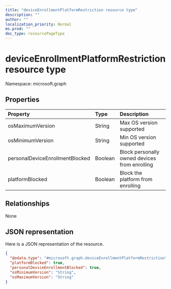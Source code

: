 ```yaml
---
title: "deviceEnrollmentPlatformRestriction resource type"
description: ""
author: ""
localization_priority: Normal
ms.prod: ""
doc_type: resourcePageType
---
```


# deviceEnrollmentPlatformRestriction resource type


Namespace: microsoft.graph



## Properties
|Property|Type|Description|
|:---|:---|:---|
|osMaximumVersion|String|Max OS version supported|
|osMinimumVersion|String|Min OS version supported|
|personalDeviceEnrollmentBlocked|Boolean|Block personally owned devices from enrolling|
|platformBlocked|Boolean|Block the platform from enrolling|

## Relationships
None

## JSON representation
Here is a JSON representation of the resource.
<!-- {
  "blockType": "resource",
  "@odata.type": "microsoft.graph.deviceEnrollmentPlatformRestriction"
}
-->
``` json
{
  "@odata.type": "#microsoft.graph.deviceEnrollmentPlatformRestriction",
  "platformBlocked": true,
  "personalDeviceEnrollmentBlocked": true,
  "osMinimumVersion": "String",
  "osMaximumVersion": "String"
}
```

